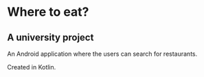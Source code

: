 # Where to eat?

## A university project

An Android application where the users can search for restaurants.

Created in Kotlin.

